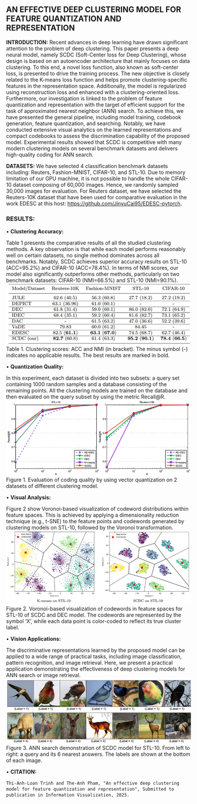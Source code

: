 ## AN EFFECTIVE DEEP CLUSTERING MODEL FOR FEATURE QUANTIZATION AND REPRESENTATION

**INTRODUCTION:** Recent advances in deep learning have drawn significant  attention to the problem of deep clustering. This paper presents a deep neural model, namely SCDC (Soft-Center loss for Deep Clustering), whose design is based  on an autoencoder architecture that mainly focuses on data clustering. To this end, a novel loss function, also known as soft-center loss, is presented to drive the training process. The new objective is closely related to the K-means loss function and helps promote clustering-specific features in the representation space. Additionally, the model is regularized using reconstruction loss and enhanced with a clustering-oriented loss. Furthermore, our investigation is linked to the problem of feature quantization and representation with the target of efficient support for the task of  approximated nearest neighbor (ANN) search.  To achieve this, we have presented the general pipeline, including model training, codebook generation, feature quantization, and searching. Notably, we have conducted extensive visual analytics on the learned representations and compact codebooks to assess the discrimination capability of the proposed model. Experimental results showed that SCDC is competitive with many modern clustering models on several benchmark  datasets and delivers high-quality coding for ANN search.

**DATASETS:** We have selected 4 classification benchmark datasets including: Reuters, Fashion-MNIST, CIFAR-10, and STL-10. Due to memory limitation of our GPU machine, it is not possible to handle the whole CIFAR-10 dataset composing of 60,000 images. Hence, we randomly sampled 30,000 images for evaluation. For Reuters dataset, we have selected the Reuters-10K dataset that have been used for comparative evaluation in the work EDESC at this host: https://github.com/JinyuCai95/EDESC-pytorch.


### RESULTS:

•	**Clustering Accuracy:** 

Table 1 presents the comparative results of all the studied clustering methods. A key observation is that while each model performs reasonably well on certain datasets, no single method dominates across all benchmarks. Notably, SCDC achieves superior accuracy results on STL-10 (ACC=95.2%) and CIFAR-10 (ACC=78.4%). In terms of NMI scores, our model also significantly outperforms other methods, particularly on two benchmark datasets: CIFAR-10 (NMI=66.5%) and STL-10 (NMI=90.1%).
![Table 1](./assets/Table1.png)
Table 1. Clustering scores: ACC and NMI (in bracket). The minus symbol (-) indicates no applicable results. The best results are marked in bold.

•	**Quantization Quality:**

 In this experiment, each dataset is divided into two subsets: a query set containing 1000 random samples and a database consisting of the remaining points. All the clustering models are trained on the database and then evaluated on the query subset by using the metric Recall@R.
![Fig 1](./assets/Fig1.png)
Figure 1. Evaluation of coding quality by using vector quantization on 2 datasets of different clustering model.

•	**Visual Analysis:**

Figure 2 show Voronoi-based visualization of codeword distributions within feature spaces. This is achieved by applying a dimensionality reduction technique (e.g., t-SNE) to the feature points and codewords generated by clustering models on STL-10, followed by the Voronoi transformation.
![Fig 1](./assets/Fig2.png)
Figure 2. Voronoi-based visualization of codewords in feature spaces for STL-10 of SCDC and DEC model. The codewords are represented by the symbol ‘X’, while each data point is color-coded to reflect its true cluster label.

•	**Vision Applications:**

The discriminative representations learned by the proposed model can be applied to a wide range of practical tasks, including image classification, pattern recognition, and image retrieval. Here, we present a practical application demonstrating the effectiveness of deep clustering models for ANN search or image retrieval.
![Fig 1](./assets/Fig3.png)
Figure 3. ANN search demonstration of SCDC model for STL-10. From left to right: a query and its 6 nearest answers. The labels are shown at the bottom of each image.

•	**CITATION:**

```
Thi-Anh-Loan Trinh and The-Anh Pham, "An effective deep clustering model for feature quantization and representation", Submitted to publication in Information Visualization, 2025.
